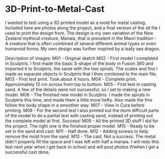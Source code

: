 # 3D-Print-to-Metal-Cast
I wanted to test using a 3D printed model as a mold for metal casting. Included here are photos along the project, and a final version of the stl file I used to print the design from. The design is my own variation of the New Zealand mythical creature, Manaia, that is prevalent in the Maori tradition - A creature that is often combined of several different animal types or even humanoid forms. My own design was further inspired by a leafy sea dragon.

Description of images:
M01 - Original sketch
M02 - First model I completed in Sculptris. I first made the basic S-shape of the body in Fusion 360 and imported it to Sculptris, the same with the two spirals. The scales and fins I made as separate objects in Sculptris that I then combined to the main file.
M03 - First test print. Took about 4 hours.
M04 - Complete print. Approximately 12 cm across from top to bottom.
M05 - First test in casting sand. A few of the details were not successful, so I set to making a new model.
M06 - The finished new model in Sculptris. I made the spirals in Sculptris this time, and made them a little more hefty. Also made the fins follow the body shape in a smoother way.
M07 - View in Cura before printing.
M08 - For the second test I also printed out the more difficult parts of the model to do a partial test with casting sand, instead of printing out the complete model at first. Success!
M09 - All the printed 3D stuff I did for the project. The right one is the finished proper model.
M10 - Ready to be set in the sand and cast.
M11 - Half done.
M12 - Adding screws to help remove the mold from the sand.
M13 - The cast. Not a success. The metal didn't properly fill the space and I was left with half a manaia.
I will redo this test next year when I get back to school and will post photos if/when I get a successful cast done.
